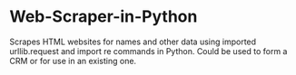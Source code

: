 # Web-Scraper-in-Python
Scrapes HTML websites for names and other data using imported urllib.request and import re commands in Python. Could be used to form a CRM or for use in an existing one. 
